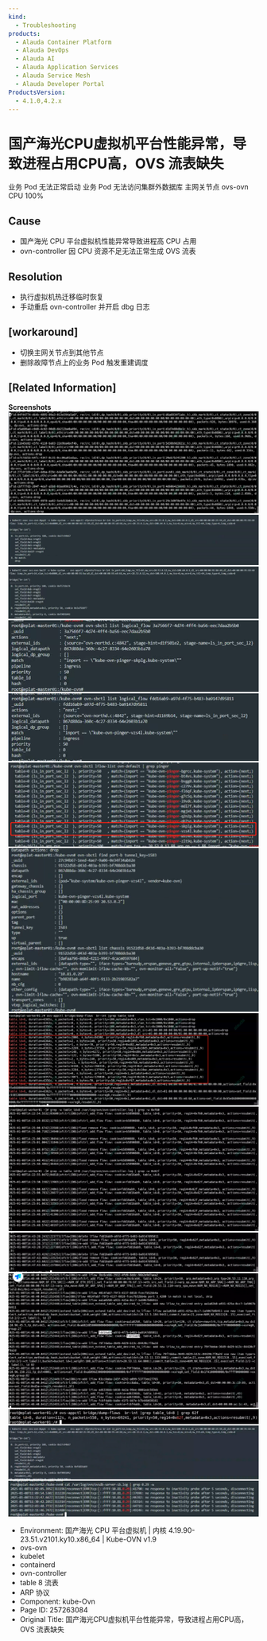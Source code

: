 ```yaml
---
kind:
  - Troubleshooting
products:
  - Alauda Container Platform
  - Alauda DevOps
  - Alauda AI
  - Alauda Application Services
  - Alauda Service Mesh
  - Alauda Developer Portal
ProductsVersion:
  - 4.1.0,4.2.x
---
```

<!-- A type of document that involves encountering a fault, diagnosing it, performing root cause analysis, and providing solutions. -->

# 国产海光CPU虚拟机平台性能异常，导致进程占用CPU高，OVS 流表缺失

业务 Pod 无法正常启动 业务 Pod 无法访问集群外数据库 主网关节点 ovs-ovn CPU 100%

## Cause
- 国产海光 CPU 平台虚拟机性能异常导致进程高 CPU 占用
- ovn-controller 因 CPU 资源不足无法正常生成 OVS 流表

## Resolution
- 执行虚拟机热迁移临时恢复
- 手动重启 ovn-controller 并开启 dbg 日志

## [workaround]
- 切换主网关节点到其他节点
- 删除故障节点上的业务 Pod 触发重建调度

## [Related Information]
**Screenshots**
![](assets/guo-chan-hai-guang-cpuxu-ni-ji-ping-tai-xing-neng-yi-chang-dao-zhi-jin-cheng-zha/image-2025-1-10_11-34-46.png)
![](assets/guo-chan-hai-guang-cpuxu-ni-ji-ping-tai-xing-neng-yi-chang-dao-zhi-jin-cheng-zha/image-2025-1-10_11-28-30.png)
![](assets/guo-chan-hai-guang-cpuxu-ni-ji-ping-tai-xing-neng-yi-chang-dao-zhi-jin-cheng-zha/image-2025-1-10_11-29-16.png)
![](assets/guo-chan-hai-guang-cpuxu-ni-ji-ping-tai-xing-neng-yi-chang-dao-zhi-jin-cheng-zha/image-2025-1-10_11-30-45.png)
![](assets/guo-chan-hai-guang-cpuxu-ni-ji-ping-tai-xing-neng-yi-chang-dao-zhi-jin-cheng-zha/image-2025-1-10_11-37-26.png)
![](assets/guo-chan-hai-guang-cpuxu-ni-ji-ping-tai-xing-neng-yi-chang-dao-zhi-jin-cheng-zha/image-2025-1-10_11-38-5.png)
![](assets/guo-chan-hai-guang-cpuxu-ni-ji-ping-tai-xing-neng-yi-chang-dao-zhi-jin-cheng-zha/image-2025-1-10_11-32-23.png)
![](assets/guo-chan-hai-guang-cpuxu-ni-ji-ping-tai-xing-neng-yi-chang-dao-zhi-jin-cheng-zha/image-2025-1-10_11-39-0.png)
![](assets/guo-chan-hai-guang-cpuxu-ni-ji-ping-tai-xing-neng-yi-chang-dao-zhi-jin-cheng-zha/image-2025-1-10_11-44-38.png)
![](assets/guo-chan-hai-guang-cpuxu-ni-ji-ping-tai-xing-neng-yi-chang-dao-zhi-jin-cheng-zha/image-2025-1-10_11-46-35.png)
![](assets/guo-chan-hai-guang-cpuxu-ni-ji-ping-tai-xing-neng-yi-chang-dao-zhi-jin-cheng-zha/image-2025-1-10_11-49-12.png)
![](assets/guo-chan-hai-guang-cpuxu-ni-ji-ping-tai-xing-neng-yi-chang-dao-zhi-jin-cheng-zha/image-2025-1-10_11-49-48.png)
![](assets/guo-chan-hai-guang-cpuxu-ni-ji-ping-tai-xing-neng-yi-chang-dao-zhi-jin-cheng-zha/image-2025-1-10_11-49-56.png)
![](assets/guo-chan-hai-guang-cpuxu-ni-ji-ping-tai-xing-neng-yi-chang-dao-zhi-jin-cheng-zha/image-2025-1-10_11-50-37.png)
- Environment: 国产海光 CPU 平台虚拟机 | 内核 4.19.90-23.51.v2101.ky10.x86_64 | Kube-OVN v1.9
- ovs-ovn
- kubelet
- containerd
- ovn-controller
- table 8 流表
- ARP 协议
- Component: kube-Ovn
- Page ID: 257263084
- Original Title: 国产海光CPU虚拟机平台性能异常，导致进程占用CPU高，OVS 流表缺失
